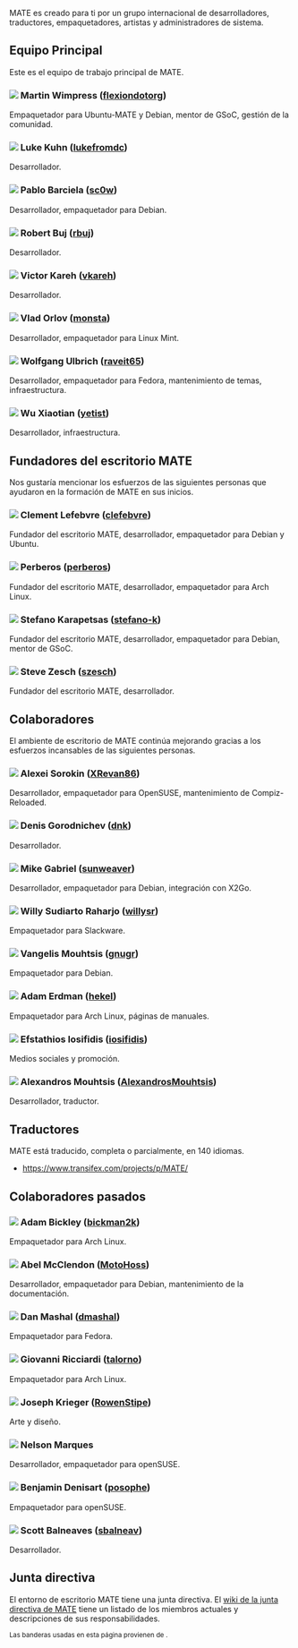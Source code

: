 <!--
.. link:
.. description:
.. tags:
.. date: 2011-12-05 07:25:21
.. title: Equipo
.. slug: team
-->

MATE es creado para ti por un grupo internacional de desarrolladores,
traductores, empaquetadores, artistas y administradores de sistema.

## Equipo Principal

Este es el equipo de trabajo principal de MATE.

### ![](/assets/img/flags/32/United%20Kingdom\(Great%20Britain\).png) Martin Wimpress ([flexiondotorg](https://github.com/flexiondotorg))

Empaquetador para Ubuntu-MATE y Debian, mentor de GSoC, gestión de la comunidad.

### ![](/assets/img/flags/32/USA.png) Luke Kuhn ([lukefromdc](https://github.com/lukefromdc))

Desarrollador.

### ![](/assets/img/flags/32/Galicia.png) Pablo Barciela ([sc0w](https://github.com/sc0w))

Desarrollador, empaquetador para Debian.

### ![](/assets/img/flags/32/Catalonia.png) Robert Buj ([rbuj](https://github.com/rbuj))

Desarrollador.

### ![](/assets/img/flags/32/Puerto%20Rico.png) Victor Kareh ([vkareh](https://github.com/vkareh))

Desarrollador.

### ![](/assets/img/flags/32/Russian%20Federation.png) Vlad Orlov ([monsta](https://github.com/monsta))

Desarrollador, empaquetador para Linux Mint.

### ![](/assets/img/flags/32/Germany.png) Wolfgang Ulbrich ([raveit65](https://github.com/raveit65))

Desarrollador, empaquetador para Fedora, mantenimiento de temas, infraestructura.

### ![](/assets/img/flags/32/China.png) Wu Xiaotian ([yetist](https://github.com/yetist))

Desarrollador, infraestructura.



## Fundadores del escritorio MATE

Nos gustaría mencionar los esfuerzos de las siguientes personas
que ayudaron en la formación de MATE en sus inicios.

### ![](/assets/img/flags/32/France.png) Clement Lefebvre ([clefebvre](https://github.com/clefebvre))

Fundador del escritorio MATE, desarrollador, empaquetador para Debian y Ubuntu.

### ![](/assets/img/flags/32/Argentina.png) Perberos ([perberos](https://github.com/perberos))

Fundador del escritorio MATE, desarrollador, empaquetador para Arch Linux.

### ![](/assets/img/flags/32/Italy.png) Stefano Karapetsas ([stefano-k](https://github.com/stefano-k))

Fundador del escritorio MATE, desarrollador, empaquetador para Debian, mentor de GSoC.

### ![](/assets/img/flags/32/USA.png) Steve Zesch ([szesch](https://github.com/szesch))

Fundador del escritorio MATE, desarrollador.



## Colaboradores

El ambiente de escritorio de MATE continúa mejorando gracias
a los esfuerzos incansables de las siguientes personas.

### ![](/assets/img/flags/32/Russian%20Federation.png) Alexei Sorokin ([XRevan86](https://github.com/XRevan86))

Desarrollador, empaquetador para OpenSUSE, mantenimiento de Compiz-Reloaded.

### ![](/assets/img/flags/32/Russian%20Federation.png) Denis Gorodnichev ([dnk](https://github.com/dnk))

Desarrollador.

### ![](/assets/img/flags/32/Germany.png) Mike Gabriel ([sunweaver](https://github.com/sunweaver))

Desarrollador, empaquetador para Debian, integración con X2Go.

### ![](/assets/img/flags/32/Indonesia.png) Willy Sudiarto Raharjo ([willysr](https://github.com/willysr))

Empaquetador para Slackware.

### ![](/assets/img/flags/32/Greece.png) Vangelis Mouhtsis ([gnugr](https://github.com/gnugr))

Empaquetador para Debian.

### ![](/assets/img/flags/32/USA.png) Adam Erdman ([hekel](https://github.com/hekel))

Empaquetador para Arch Linux, páginas de manuales.

### ![](/assets/img/flags/32/Greece.png) Efstathios Iosifidis ([iosifidis](https://github.com/iosifidis))

Medios sociales y promoción.

### ![](/assets/img/flags/32/Greece.png) Alexandros Mouhtsis ([AlexandrosMouhtsis](https://github.com/AlexandrosMouhtsis))

Desarrollador, traductor.



## Traductores

MATE está traducido, completa o parcialmente, en 140 idiomas.

  * <https://www.transifex.com/projects/p/MATE/>



## Colaboradores pasados

### ![](/assets/img/flags/32/USA.png) Adam Bickley ([bickman2k](https://github.com/bickman2k))

Empaquetador para Arch Linux.

### ![](/assets/img/flags/32/USA.png) Abel McClendon ([MotoHoss](https://github.com/MotoHoss))

Desarrollador, empaquetador para Debian, mantenimiento de la documentación.

### ![](/assets/img/flags/32/USA.png) Dan Mashal ([dmashal](https://github.com/dmashal))

Empaquetador para Fedora.

### ![](/assets/img/flags/32/Italy.png) Giovanni Ricciardi ([talorno](https://github.com/talorno))

Empaquetador para Arch Linux.

### ![](/assets/img/flags/32/USA.png) Joseph Krieger ([RowenStipe](https://github.com/RowenStipe))

Arte y diseño.

### ![](/assets/img/flags/32/Portugal.png) Nelson Marques

Desarrollador, empaquetador para openSUSE.

### ![](/assets/img/flags/32/France.png) Benjamin Denisart ([posophe](https://github.com/posophe))

Empaquetador para openSUSE.

### ![](/assets/img/flags/32/Canada.png) Scott Balneaves ([sbalneav](https://github.com/sbalneav))

Desarrollador.



## Junta directiva

El entorno de escritorio MATE tiene una junta directiva. El
[wiki de la junta directiva de MATE](https://wiki.mate-desktop.org/#!pages/users.md)
tiene un listado de los miembros actuales y descripciones de sus
responsabilidades.

<small>
Las banderas usadas en esta página provienen de <http://www.icondrawer.com>.
</small>
